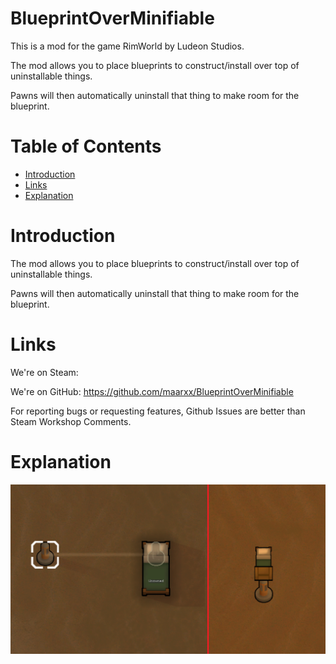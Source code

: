 # BlueprintOverMinifiable

This is a mod for the game RimWorld by Ludeon Studios.

The mod allows you to place blueprints to construct/install over top of uninstallable things.

Pawns will then automatically uninstall that thing to make room for the blueprint.

# Table of Contents

* [Introduction](#introduction)
* [Links](#links)
* [Explanation](#explanation)

# Introduction

The mod allows you to place blueprints to construct/install over top of uninstallable things.

Pawns will then automatically uninstall that thing to make room for the blueprint.

# Links

We're on Steam: 

We're on GitHub: https://github.com/maarxx/BlueprintOverMinifiable

For reporting bugs or requesting features, Github Issues are better than Steam Workshop Comments.

# Explanation

![Preview](./About/Preview.png)
